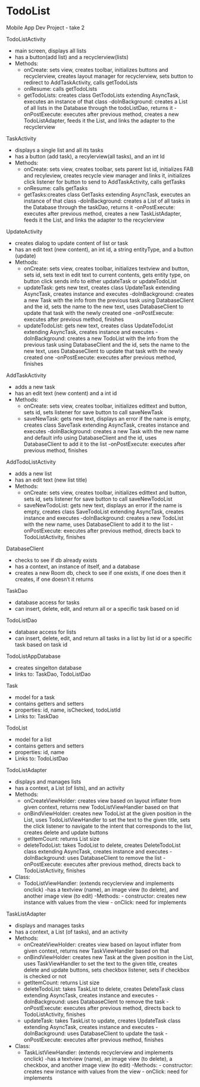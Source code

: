 # TodoList
Mobile App Dev Project - take 2

TodoListActivity
- main screen, displays all lists
- has a button(add list) and a recyclerview(lists)
- Methods:
    - onCreate: sets view, creates toolbar, initializes buttons and recyclerview, creates layout manager for recyclerview, sets button to redirect to AddTaskActivity, calls getTodoLists
    - onResume: calls getTodoLists
    - getTodoLists: creates class GetTodoLists extending AsyncTask, executes an instance of that class
        -doInBackground: creates a List of all lists in the Database through the todoListDao, returns it
        -onPostExecute: executes after previous method, creates a new TodoListAdapter, feeds it the List, and links the adapter to the recyclerview
        
TaskActivity
- displays a single list and all its tasks
- has a button (add task), a recylerview(all tasks), and an int Id
- Methods:
    - onCreate: sets view, creates toolbar, sets parent list id, initializes FAB and recyleview, creates recycle view manager and links it, initializes click listener for button to send to AddTaskActivity, calls getTasks  
    - onResume: calls getTasks
    - getTasks:creates class GetTasks extending AsyncTask, executes an instance of that class
        -doInBackground: creates a List of all tasks in the Database through the taskDao, returns it
        -onPostExecute: executes after previous method, creates a new TaskListAdapter, feeds it the List, and links the adapter to the recyclerview
        
UpdateActivity
- creates dialog to update content of list or task
- has an edit text (new content), an int id, a string entityType, and a button (update)
- Methods:
    - onCreate: sets view, creates toolbar, initializes textview and button, sets id, sets text in edit text to current contents, gets entity type, on button click sends info to either updateTask or updateTodoList
    - updateTask: gets new text, creates class UpdateTask extending AsyncTask, creates instance and executes
        -doInBackground: creates a new Task with the info from the previous task using DatabaseClient and the id, sets the name to the new text, uses DatabaseClient to update that task with the newly created one
        -onPostExecute: executes after previous method, finishes
    - updateTodoList: gets new text, creates class UpdateTodoList extending AsyncTask, creates instance and executes
        -doInBackground: creates a new TodoList with the info from the previous task using DatabaseClient and the id, sets the name to the new text, uses DatabaseClient to update that task with the newly created one
        -onPostExecute: executes after previous method, finishes
        
AddTaskActivity
- adds a new task
- has an edit text (new content) and a int id
- Methods:
    - onCreate: sets view, creates toolbar, initializes edittext and button, sets id, sets listener for save button to call saveNewTask
    - saveNewTask: gets new text, displays an error if the name is empty, creates class SaveTask extending AsyncTask, creates instance and executes
        -doInBackground: creates a new Task with the new name and default info using DatabaseClient and the id, uses DatabaseClient to add it to the list
        -onPostExecute: executes after previous method, finishes
        
AddTodoListActivity
- adds a new list
- has an edit text (new list title)
- Methods:
    - onCreate: sets view, creates toolbar, initializes edittext and button, sets id, sets listener for save button to call saveNewTodoList
    - saveNewTodoList: gets new text, displays an error if the name is empty, creates class SaveTodoList extending AsyncTask, creates instance and executes
        -doInBackground: creates a new TodoList with the new name, uses DatabaseClient to add it to the list
        -onPostExecute: executes after previous method, directs back to TodoListActivity, finishes


DatabaseClient
- checks to see if db already exists
- has a context, an instance of itself, and a database
- creates a new Room db, check to see if one exists, if one does then it creates, if one doesn’t it returns

TaskDao
- database access for tasks
- can insert, delete, edit, and return all or a specific task based on id

TodoListDao
- database access for lists
- can insert, delete, edit, and return all tasks in a list by list id or a specific task based on task id

TodoListAppDatabase
- creates singelton database
- links to: TaskDao, TodoListDao


Task
- model for a task
- contains getters and setters
- properties: id, name, isChecked, todoListId
- Links to: TaskDao

TodoList
- model for a list
- contains getters and setters
- properties: id, name
- Links to: TodoListDao


TodoListAdapter
- displays and manages lists
- has a context, a List (of lists), and an activity
- Methods:
    - onCreateViewHolder: creates view based on layout inflater from given context, returns new TodoListViewHandler based on that
    - onBindViewHolder: creates new TodoList  at the given position in the List, uses TodoListViewHandler to set the text to the given title, sets the click listener to navigate to the intent that corresponds to the list, creates delete and update buttons
    - getItemCount: returns List size
    - deleteTodoList: takes TodoList to delete, creates DeleteTodoList class extending AsyncTask, creates instance and executes
        -doInBackground: uses DatabaseClient to remove the list
        -onPostExecute: executes after previous method, directs back to TodoListActivity, finishes
- Class:
    - TodoListViewHandler: (extends recyclerview and implements onclick) 
        -has a textview (name), an image view (to delete), and another image view (to edit)
        -Methods: 
            - constructor: creates new instance with values from the view
            - onClick: need for implements
            
TaskListAdapter
- displays and manages tasks
- has a context, a List (of tasks), and an activity
- Methods:
    - onCreateViewHolder: creates view based on layout inflater from given context, returns new TaskViewHandler based on that
    - onBindViewHolder: creates new Task at the given position in the List, uses TaskViewHandler to set the text to the given title, creates delete and update buttons, sets checkbox listener, sets if checkbox is checked or not
    - getItemCount: returns List size
    - deleteTodoList: takes TaskList to delete, creates DeleteTask class extending AsyncTask, creates instance and executes
        -doInBackground: uses DatabaseClient to remove the task
        -onPostExecute: executes after previous method, directs back to TodoListActivity, finishes
    - updateTask: takes TaskList to update, creates UpdateTask class extending AsyncTask, creates instance and executes
        -doInBackground: uses DatabaseClient to update the task
        -onPostExecute: executes after previous method, finishes
- Class:
    - TaskListViewHandler: (extends recyclerview and implements onclick) 
        -has a textview (name), an image view (to delete), a checkbox, and another image view (to edit)
        -Methods: 
            - constructor: creates new instance with values from the view
            - onClick: need for implements
